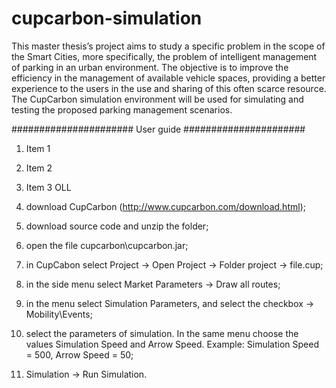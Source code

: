 # cupcarbon-simulation
This master thesis’s project aims to study a specific problem in the scope of the Smart Cities, more specifically, 
the problem of intelligent management of parking in an urban environment. The objective is to improve the efficiency 
in the management of available vehicle spaces, providing a better experience to the users in the use and sharing of 
this often scarce resource. The CupCarbon simulation environment will be used for simulating and testing the proposed 
parking management scenarios.

###################### User guide ######################

1. Item 1
1. Item 2
1. Item 3 OLL

1. download CupCarbon (http://www.cupcarbon.com/download.html);
2. download source code and unzip the folder;
3. open the file cupcarbon\cupcarbon.jar;
4. in CupCabon select Project -> Open Project -> Folder project -> file.cup;
5. in the side menu select Market Parameters -> Draw all routes;
6. in the menu select Simulation Parameters, and select the checkbox -> Mobility\Events;
7. select the parameters of simulation. In the same menu choose the values Simulation Speed and Arrow Speed. 
   Example: Simulation Speed = 500, Arrow Speed = 50;   
8. Simulation -> Run Simulation.

